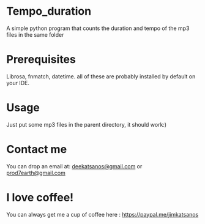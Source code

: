 # Tempo_duration
A simple python program that counts the duration and tempo of the mp3 files in the same folder
# Prerequisites
Librosa, fnmatch, datetime. all of these are probably installed by default on your IDE.
# Usage
Just put some mp3 files in the parent directory, it should work:)
# Contact me
You can drop an email at: deekatsanos@gmail.com or prod7earth@gmail.com
# I love coffee!
You can always get me a cup of coffee here : https://paypal.me/jimkatsanos
